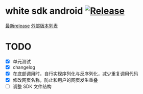 # white sdk android [![Release](https://jitpack.io/v/duty-os/white-sdk-android.svg)](http://developer.herewhite.com)

[最新release](https://github.com/duty-os/white-sdk-android/releases/latest)
[外部版本列表](https://jitpack.io/com/github/duty-os/white-sdk-android/)

# TODO

- [x] 单元测试
- [x] changelog
- [x] 在底部调用时，自行实现序列化与反序列化，减少重复调用代码
- [x] 修改网页名称，防止和用户的网页发生重叠
- [ ] 调整 SDK 文件结构